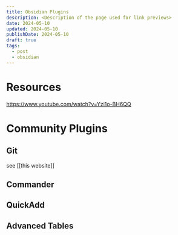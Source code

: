 ```yaml
---
title: Obsidian Plugins
description: <Description of the page used for link previews>
date: 2024-05-10
updated: 2024-05-10
publishDate: 2024-05-10
draft: true
tags:
  - post
  - obsidian
---
```


# Resources

https://www.youtube.com/watch?v=Yzi1o-BH6QQ


# Community Plugins

## Git

see [[this website]]

## Commander

## QuickAdd

## Advanced Tables

## 